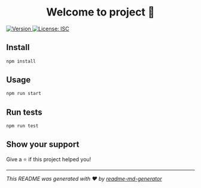 <h1 align="center">Welcome to project 👋</h1>
<p>
  <a href="https://www.npmjs.com/package/project" target="_blank">
    <img alt="Version" src="https://img.shields.io/npm/v/project.svg">
  </a>
  <a href="#" target="_blank">
    <img alt="License: ISC" src="https://img.shields.io/badge/License-ISC-yellow.svg" />
  </a>
</p>

## Install

```sh
npm install
```

## Usage

```sh
npm run start
```

## Run tests

```sh
npm run test
```

## Show your support

Give a ⭐️ if this project helped you!

***
_This README was generated with ❤️ by [readme-md-generator](https://github.com/kefranabg/readme-md-generator)_